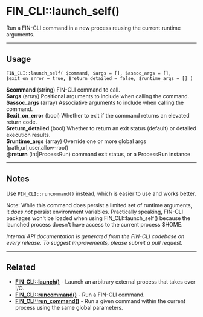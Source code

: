 # FIN_CLI::launch_self()

Run a FIN-CLI command in a new process reusing the current runtime arguments.

***

## Usage

    FIN_CLI::launch_self( $command, $args = [], $assoc_args = [], $exit_on_error = true, $return_detailed = false, $runtime_args = [] )

<div>
<strong>$command</strong> (string) FIN-CLI command to call.<br />
<strong>$args</strong> (array) Positional arguments to include when calling the command.<br />
<strong>$assoc_args</strong> (array) Associative arguments to include when calling the command.<br />
<strong>$exit_on_error</strong> (bool) Whether to exit if the command returns an elevated return code.<br />
<strong>$return_detailed</strong> (bool) Whether to return an exit status (default) or detailed execution results.<br />
<strong>$runtime_args</strong> (array) Override one or more global args (path,url,user,allow-root)<br />
<strong>@return</strong> (int|ProcessRun) command exit status, or a ProcessRun instance<br />
</div>


***

## Notes

Use `FIN_CLI::runcommand()` instead, which is easier to use and works better.

Note: While this command does persist a limited set of runtime arguments,
it *does not* persist environment variables. Practically speaking, FIN-CLI
packages won't be loaded when using FIN_CLI::launch_self() because the
launched process doesn't have access to the current process $HOME.


*Internal API documentation is generated from the FIN-CLI codebase on every release. To suggest improvements, please submit a pull request.*


***

## Related

<ul>



<li><strong><a href="https://make.wordpress.org/cli/handbook/internal-api/fin-cli-launch/">FIN_CLI::launch()</a></strong> - Launch an arbitrary external process that takes over I/O.</li>


<li><strong><a href="https://make.wordpress.org/cli/handbook/internal-api/fin-cli-runcommand/">FIN_CLI::runcommand()</a></strong> - Run a FIN-CLI command.</li>


<li><strong><a href="https://make.wordpress.org/cli/handbook/internal-api/fin-cli-run-command/">FIN_CLI::run_command()</a></strong> - Run a given command within the current process using the same global parameters.</li>



</ul>


